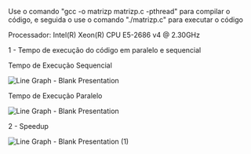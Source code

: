 Use o comando "gcc -o matrizp matrizp.c -pthread" para compilar o código, e seguida o use o comando
"./matrizp.c" para executar o código

Processador: Intel(R) Xeon(R) CPU E5-2686 v4 @ 2.30GHz

1 - Tempo de execução do código em paralelo e sequencial

Tempo de Execução Sequencial

![Line Graph - Blank Presentation](https://github.com/Pemarin/PC/assets/76773892/ba154823-063a-4fc1-931e-fc261010746f)

Tempo de Execução Paralelo

![Line Graph - Blank Presentation](https://github.com/Pemarin/PC/assets/76773892/da326525-cc21-4f70-b494-977773d09abf)

2 - Speedup 

 ![Line Graph - Blank Presentation (1)](https://github.com/Pemarin/PC/assets/76773892/7285ac81-49e0-43f2-b84c-ac83a16322d3)
                                                                      
